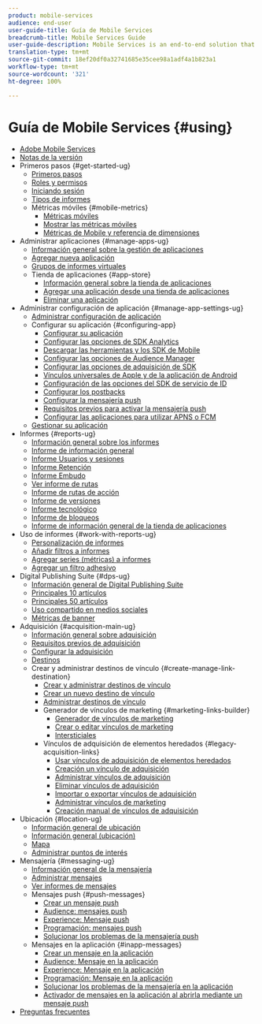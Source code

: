 ```yaml
---
product: mobile-services
audience: end-user
user-guide-title: Guía de Mobile Services
breadcrumb-title: Mobile Services Guide
user-guide-description: Mobile Services is an end-to-end solution that helps you acquire and engage mobile app users and optimize their experiences.
translation-type: tm+mt
source-git-commit: 18ef20df0a32741685e35cee98a1adf4a1b823a1
workflow-type: tm+mt
source-wordcount: '321'
ht-degree: 100%

---
```



# Guía de Mobile Services {#using}

+ [Adobe Mobile Services](home.md)
+ [Notas de la versión](whatsnew.md)
+ Primeros pasos {#get-started-ug}
   + [Primeros pasos](gs/gs.md)
   + [Roles y permisos](gs/c-mob-roles-and-permissions.md)
   + [Iniciando sesión](gs/gs-signin.md)
   + [Tipos de informes](gs/reports-types.md)
   + Métricas móviles {#mobile-metrics}
      + [Métricas móviles](gs/metrics/metrics.md)
      + [Mostrar las métricas móviles](gs/metrics/overview.md)
      + [Métricas de Mobile y referencia de dimensiones](gs/metrics/metrics-reference.md)
+ Administrar aplicaciones {#manage-apps-ug}
   + [Información general sobre la gestión de aplicaciones](manage-apps/manage-apps.md)
   + [Agregar nueva aplicación](manage-apps/t-new-app.md)
   + [Grupos de informes virtuales](manage-apps/c-mob-vrs.md)
   + Tienda de aplicaciones {#app-store}
      + [Información general sobre la tienda de aplicaciones](manage-apps/c-app-store/c-app-store.md)
      + [Agregar una aplicación desde una tienda de aplicaciones](manage-apps/c-app-store/t-app-store-app.md)
      + [Eliminar una aplicación](manage-apps/t-delete-apps.md)
+ Administrar configuración de aplicación {#manage-app-settings-ug}
   + [Administrar configuración de aplicación](c-manage-app-settings/c-manage-app-settings.md)
   + Configurar su aplicación {#configuring-app}
      + [Configurar su aplicación ](c-manage-app-settings/c-mob-confg-app/c-mob-confg-app.md)
      + [Configurar las opciones de SDK Analytics](c-manage-app-settings/c-mob-confg-app/t-config-analytics/t-config-analytics.md)
      + [Descargar las herramientas y los SDK de Mobile](c-manage-app-settings/c-mob-confg-app/t-config-analytics/download-sdk.md)
      + [Configurar las opciones de Audience Manager](c-manage-app-settings/c-mob-confg-app/t-config-aam.md)
      + [Configurar las opciones de adquisición de SDK](c-manage-app-settings/c-mob-confg-app/t-config-acquisition.md)
      + [Vínculos universales de Apple y de la aplicación de Android](c-manage-app-settings/c-mob-confg-app/c-universal-app-links.md)
      + [Configuración de las opciones del SDK de servicio de ID](c-manage-app-settings/c-mob-confg-app/t-config-visitor.md)
      + [Configurar los postbacks](c-manage-app-settings/c-mob-confg-app/signals.md)
      + [Configurar la mensajería push](c-manage-app-settings/c-mob-confg-app/configure-push-messaging/configure-push-messaging.md)
      + [Requisitos previos para activar la mensajería push](c-manage-app-settings/c-mob-confg-app/configure-push-messaging/prerequisites-push-messaging.md)
      + [Configurar las aplicaciones para utilizar APNS o FCM](c-manage-app-settings/c-mob-confg-app/configure-push-messaging/configure-app-apns-gcm.md)
   + [Gestionar su aplicación](c-manage-app-settings/c-mob-manage-app.md)
+ Informes {#reports-ug}
   + [Información general sobre los informes](usage/usage.md)
   + [Informe de información general](usage/usage-overview.md)
   + [Informe Usuarios y sesiones](usage/users-sessions.md)
   + [Informe Retención](usage/reports-retention.md)
   + [Informe Embudo](usage/reports-funnel.md)
   + [Ver informe de rutas](usage/reports-view-paths.md)
   + [Informe de rutas de acción](usage/reports-action-paths.md)
   + [Informe de versiones](usage/c-reports-versions.md)
   + [Informe tecnológico](usage/reports-technology.md)
   + [Informe de bloqueos](usage/c-crashes.md)
   + [Informe de información general de la tienda de aplicaciones](usage/c-app-store-store-performance.md)
+ Uso de informes {#work-with-reports-ug}
   + [Personalización de informes](usage/reports-customize/reports-customize.md)
   + [Añadir filtros a informes](usage/reports-customize/t-reports-customize.md)
   + [Agregar series (métricas) a informes](usage/reports-customize/t-reports-series.md)
   + [Agregar un filtro adhesivo](usage/reports-customize/t-sticky-filter.md)
+ Digital Publishing Suite {#dps-ug}
   + [Información general de Digital Publishing Suite](dps/dps.md)
   + [Principales 10 artículos](dps/dps-top-ten-articles.md)
   + [Principales 50 artículos](dps/dps-top-50-articles.md)
   + [Uso compartido en medios sociales](dps/dps-social-sharing.md)
   + [Métricas de banner](dps/dps-banner-metrics.md)
+ Adquisición {#acquisition-main-ug}
   + [Información general sobre adquisición](acquisition-main/acquisition-main.md)
   + [Requisitos previos de adquisición](acquisition-main/c-acquisition-prerequisites.md)
   + [Configurar la adquisición](acquisition-main/t-enable-acquisition.md)
   + [Destinos](acquisition-main/c-create-destinations.md)
   + Crear y administrar destinos de vínculo {#create-manage-link-destination}
      + [Crear y administrar destinos de vínculo ](acquisition-main/c-manage-link-destinations/c-manage-link-destinations.md)
      + [Crear un nuevo destino de vínculo](acquisition-main/c-manage-link-destinations/t-create-new-app-deep-link-destination.md)
      + [Administrar destinos de vínculo](acquisition-main/c-manage-link-destinations/t-archive-unarchive-link-destinations.md)
      + Generador de vínculos de marketing {#marketing-links-builder}
         + [Generador de vínculos de marketing](acquisition-main/c-marketing-links-builder/c-marketing-links-builder.md)
         + [Crear o editar vínculos de marketing](acquisition-main/c-marketing-links-builder/t-create-edit-adobe-links/t-create-edit-adobe-links.md)
         + [Intersticiales](acquisition-main/c-marketing-links-builder/t-create-edit-adobe-links/t-interstitials.md)
      + Vínculos de adquisición de elementos heredados {#legacy-acquisition-links}
         + [Usar vínculos de adquisición de elementos heredados](acquisition-main/c-marketing-links-builder/t-create-edit-adobe-links/c-use-legacy-acquisition-links/c-use-legacy-acquisition-links.md)
         + [Creación un vínculo de adquisición](acquisition-main/c-marketing-links-builder/t-create-edit-adobe-links/c-use-legacy-acquisition-links/t-acquisition-link.md)
         + [Administrar vínculos de adquisición](acquisition-main/c-marketing-links-builder/t-create-edit-adobe-links/c-use-legacy-acquisition-links/c-manage-acquisition-links/c-manage-acquisition-links.md)
         + [Eliminar vínculos de adquisición](acquisition-main/c-marketing-links-builder/t-create-edit-adobe-links/c-use-legacy-acquisition-links/c-manage-acquisition-links/t-acquisition-del.md)
         + [Importar o exportar vínculos de adquisición](acquisition-main/c-marketing-links-builder/t-create-edit-adobe-links/c-use-legacy-acquisition-links/c-manage-acquisition-links/t-acquisition-import.md)
         + [Administrar vínculos de marketing](acquisition-main/c-marketing-links-builder/c-manage-adobe-links.md)
         + [Creación manual de vínculos de adquisición](acquisition-main/c-marketing-links-builder/acquisition-link-manual.md)
+ Ubicación {#location-ug}
   + [Información general de ubicación](location/location-overview.md)
   + [Información general (ubicación)](location/c-location-overview.md)
   + [Mapa](location/c-map-points.md)
   + [Administrar puntos de interés](location/t-manage-points.md)
+ Mensajería {#messaging-ug}
   + [Información general de la mensajería](in-app-messaging/in-app-messaging.md)
   + [Administrar mensajes](in-app-messaging/messages-manage/messages-manage.md)
   + [Ver informes de mensajes](in-app-messaging/messages-manage/view-message-reports.md)
   + Mensajes push {#push-messages}
      + [Crear un mensaje push](in-app-messaging/t-create-push-message/t-create-push-message.md)
      + [Audience: mensajes push](in-app-messaging/t-create-push-message/c-audience-push-message.md)
      + [Experience: Mensaje push](in-app-messaging/t-create-push-message/c-experience-push-message.md)
      + [Programación: mensajes push](in-app-messaging/t-create-push-message/c-schedule-push-message.md)
      + [Solucionar los problemas de la mensajería push](in-app-messaging/t-create-push-message/c-troubleshooting-push-messaging.md)
   + Mensajes en la aplicación {#inapp-messages}
      + [Crear un mensaje en la aplicación](in-app-messaging/t-in-app-message/t-in-app-message.md)
      + [Audience: Mensaje en la aplicación](in-app-messaging/t-in-app-message/c-audience-in-app-message.md)
      + [Experience: Mensaje en la aplicación](in-app-messaging/t-in-app-message/c-experience-in-app-message.md)
      + [Programación: Mensaje en la aplicación](in-app-messaging/t-in-app-message/c-schedule-in-app-message.md)
      + [Solucionar los problemas de la mensajería en la aplicación](in-app-messaging/t-in-app-message/in-apps-ts.md)
      + [Activador de mensajes en la aplicación al abrirla mediante un mensaje push](in-app-messaging/t-mob-trig-in-app-open-app-from-push.md)
+ [Preguntas frecuentes](faq-mobile.md)